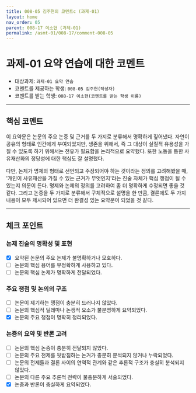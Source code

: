 ```yaml
---
title: 008-05 김주현의 코멘트c (과제-01) 
layout: home
nav_order: 05
parent: 008-17 이소현 (과제-01)
permalink: /asmt-01/008-17/comment-008-05
---
```


# 과제-01 요약 연습에 대한 코멘트

- 대상과제: `과제-01 요약 연습`
- 코멘트를 제공하는 학생: `008-05 김주현(작성자)` 
- 코멘트를 받는 학생: `008-17 이소현(코멘트를 받는 학생 이름)` 

---

## 핵심 코멘트

이 요약문은 논문의 주요 논증 및 근거를 두 가지로 분류해서 명확하게 짚어냈다. 자연이 공유의 형태로 인간에게 부여되었지만, 생존을 위해서, 즉 그 대상이 실질적 유용성을 가질 수 있도록 하기 위해서는 전유가 필요함을 논리적으로 요약했다. 또한 노동을 통한 사유재산화의 정당성에 대한 핵심도 잘 설명했다.

다만, 논제가 명제의 형태로 선언되고 주장되어야 하는 것이라는 정의를 고려해봤을 때, '개인이 사유재산을 가질 수 있는 근거가 무엇인지'라는 진술 자체가 핵심 쟁점이 될 수 있는지 의문이 든다. 명제와 논제의 정의를 고려하여 좀 더 명확하게 수정되면 좋을 것 같다. 그리고 논증을 두 가지로 분류해서 구체적으로 설명을 한 만큼, 결론에도 두 가지 내용이 모두 제시되어 있으면 더 완결성 있는 요약문이 되었을 것 같다.

---

## 체크 포인트

### 논제 진술의 명확성 및 표현  
- [x] 요약된 논문의 주요 논제가 불명확하거나 모호하다.  
- [ ] 논문의 핵심 용어를 부정확하게 사용하고 있다.  
- [ ] 논문의 핵심 논제가 명확하게 전달되었다.  

### 주요 쟁점 및 논의의 구조  
- [ ] 논문이 제기하는 쟁점이 충분히 드러나지 않았다.  
- [ ] 논문의 핵심적 딜레마나 논쟁적 요소가 불분명하게 요약되었다.  
- [x] 논문의 주요 쟁점이 명확히 정리되었다.  

### 논증의 요약 및 반론 고려  
- [ ] 논문의 핵심 논증이 충분히 전달되지 않았다.  
- [ ] 논문의 주요 전제를 뒷받침하는 논거가 충분히 분석되지 않거나 누락되었다.  
- [ ] 논문의 전제들과 결론 사이의 연역적 관계와 같은 추론적 구조가 충실히 분석되지 않았다.  
- [ ] 논문의 다른 주요 추론적 전략이 불충분하게 서술되었다.
- [x] 논증과 반론이 충실하게 요약되었다. 